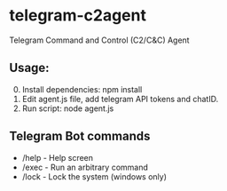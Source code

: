 # telegram-c2agent
Telegram Command and Control (C2/C&C) Agent

## Usage:
0. Install dependencies: npm install
1. Edit agent.js file, add telegram API tokens and chatID.
2. Run script: node agent.js

## Telegram Bot commands
* /help - Help screen
* /exec - Run an arbitrary command
* /lock - Lock the system (windows only)
